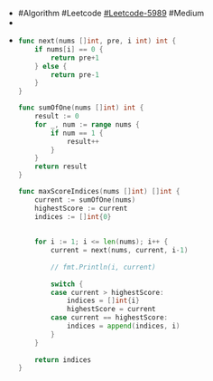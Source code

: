 - #Algorithm #Leetcode [#Leetcode-5989](https://leetcode-cn.com/problems/all-divisions-with-the-highest-score-of-a-binary-array/) #Medium
-
- ```go
  func next(nums []int, pre, i int) int {
      if nums[i] == 0 {
          return pre+1
      } else {
          return pre-1
      }
  }
  
  func sumOfOne(nums []int) int {
      result := 0
      for _, num := range nums {
          if num == 1 {
              result++   
          }
      }
      return result
  }
  
  func maxScoreIndices(nums []int) []int {
      current := sumOfOne(nums)
      highestScore := current
      indices := []int{0}
      
      
      for i := 1; i <= len(nums); i++ {
          current = next(nums, current, i-1)
          
          // fmt.Println(i, current)
          
          switch {
          case current > highestScore:
              indices = []int{i}
              highestScore = current
          case current == highestScore:
              indices = append(indices, i)
          }
      }
      
      return indices
  }
  ```